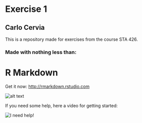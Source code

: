 # Exercise 1
## Carlo Cervia

This is a repository made for exercises from the course STA 426. 

### Made with nothing less than:
# R Markdown

Get it now:
http://rmarkdown.rstudio.com

![alt text](https://www.hypebot.com/.a/6a00d83451b36c69e2022ad3d07ee1200b-800wi)




If you need some help, here a video for getting started:

![I need help!](https://youtu.be/tKUufzpoHDE)

